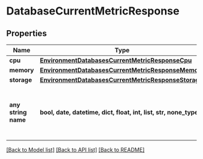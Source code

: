 # DatabaseCurrentMetricResponse


## Properties
Name | Type | Description | Notes
------------ | ------------- | ------------- | -------------
**cpu** | [**EnvironmentDatabasesCurrentMetricResponseCpu**](EnvironmentDatabasesCurrentMetricResponseCpu.md) |  | [optional] 
**memory** | [**EnvironmentDatabasesCurrentMetricResponseMemory**](EnvironmentDatabasesCurrentMetricResponseMemory.md) |  | [optional] 
**storage** | [**EnvironmentDatabasesCurrentMetricResponseStorage**](EnvironmentDatabasesCurrentMetricResponseStorage.md) |  | [optional] 
**any string name** | **bool, date, datetime, dict, float, int, list, str, none_type** | any string name can be used but the value must be the correct type | [optional]

[[Back to Model list]](../README.md#documentation-for-models) [[Back to API list]](../README.md#documentation-for-api-endpoints) [[Back to README]](../README.md)


